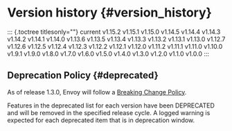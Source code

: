 Version history {#version_history}
===============

::: {.toctree titlesonly=""}
current v1.15.2 v1.15.1 v1.15.0 v1.14.5 v1.14.4 v1.14.3 v1.14.2 v1.14.1
v1.14.0 v1.13.6 v1.13.5 v1.13.4 v1.13.3 v1.13.2 v1.13.1 v1.13.0 v1.12.7
v1.12.6 v1.12.5 v1.12.4 v1.12.3 v1.12.2 v1.12.1 v1.12.0 v1.11.2 v1.11.1
v1.11.0 v1.10.0 v1.9.1 v1.9.0 v1.8.0 v1.7.0 v1.6.0 v1.5.0 v1.4.0 v1.3.0
v1.2.0 v1.1.0 v1.0.0
:::

Deprecation Policy {#deprecated}
------------------

As of release 1.3.0, Envoy will follow a [Breaking Change
Policy](https://github.com/envoyproxy/envoy/blob/master//CONTRIBUTING.md#breaking-change-policy).

Features in the deprecated list for each version have been DEPRECATED
and will be removed in the specified release cycle. A logged warning is
expected for each deprecated item that is in deprecation window.
